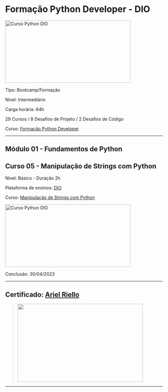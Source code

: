 # **Formação Python Developer - DIO**

<img src="https://hermes.dio.me/tracks/cover/ac0e208f-9ab9-471d-84ae-0107cfd2156a.png" alt="Curso Python DIO" width="400" height="200">

Tipo: Bootcamp/Formação

Nivel: Intermediário

Carga horária: 64h

29 Cursos / 8 Desafios de Projeto / 2 Desafios de Código

Curso: [Formação Python Developer](https://web.dio.me/track/formacao-python-developer)

---

## **Módulo 01 - Fundamentos de Python**
## **Curso 05 - Manipulação de Strings com Python**

Nivel: Básico - Duração 2h

Plataforma de ensinos: [DIO](www.dio.me)

Curso: [Manipulação de Strings com Python](https://web.dio.me/course/dominando-strings-e-fatiamento-com-python/learning/b67433a9-2fc7-41cc-8db0-c0ddd3964198?back=/track/formacao-python-developer&tab=undefined&moduleId=undefined)

<img src="https://hermes.dio.me/courses/cover/122e9c37-1269-4332-b450-9f4cd688bb14_cover.png" alt="Curso Python DIO" width="400" height="200">


Conclusão: 30/04/2023

---
## Certificado: [Ariel Riello](https://www.dio.me/certificate/506448C9/share)
>
><img src="https://hermes.digitalinnovation.one/certificates/cover/506448C9.jpg" width="400" height="250">
---